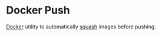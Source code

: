 # Docker Push

[Docker](http://www.docker.com/) utility to automatically [squash](https://github.com/jwilder/docker-squash) images before pushing.

